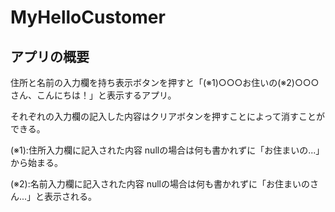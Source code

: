 # MyHelloCustomer
## アプリの概要
住所と名前の入力欄を持ち表示ボタンを押すと「(※1)○○○お住いの(※2)○○○さん、こんにちは！」と表示するアプリ。

それぞれの入力欄の記入した内容はクリアボタンを押すことによって消すことができる。

(※1):住所入力欄に記入された内容 nullの場合は何も書かれずに「お住まいの...」から始まる。

(※2):名前入力欄に記入された内容 nullの場合は何も書かれずに「お住まいのさん...」と表示される。
